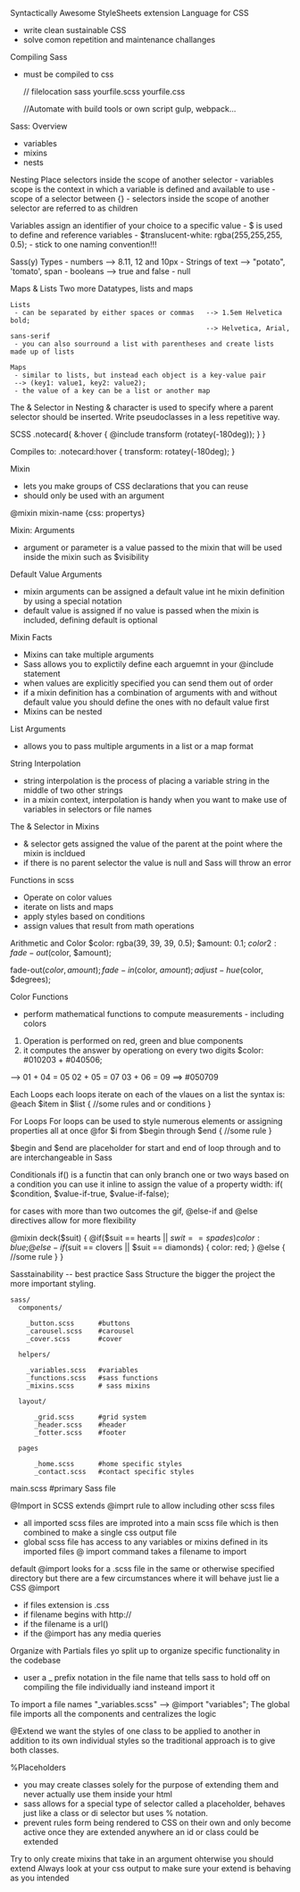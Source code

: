 Syntactically Awesome StyleSheets extension Language for CSS

- write clean sustainable CSS
- solve comon repetition and maintenance challanges

Compiling Sass

- must be compiled to css

  // filelocation
  sass yourfile.scss yourfile.css

  //Automate with build tools or own script
  gulp, webpack...

Sass: Overview

- variables
- mixins
- nests

Nesting
Place selectors inside the scope of another selector - variables scope is the context in which a variable is defined and available to use - scope of a selector between {} - selectors inside the scope of another selector are referred to as children

Variables
assign an identifier of your choice to a specific value - $ is used to define and reference variables - $translucent-white: rgba(255,255,255, 0.5); - stick to one naming convention!!!

Sass(y) Types - numbers --> 8.11, 12 and 10px - Strings of text --> "potato", 'tomato', span - booleans --> true and false - null

Maps & Lists
Two more Datatypes, lists and maps

    Lists
     - can be separated by either spaces or commas   --> 1.5em Helvetica bold;
                                                     --> Helvetica, Arial, sans-serif
     - you can also sourround a list with parentheses and create lists made up of lists

    Maps
     - similar to lists, but instead each object is a key-value pair
     --> (key1: value1, key2: value2);
     - the value of a key can be a list or another map

The & Selector in Nesting
& character is used to specify where a parent selector should be inserted.
Write pseudoclasses in a less repetitive way.

SCSS
.notecard{
&:hover {
@include transform (rotatey(-180deg));
}
}

Compiles to:
.notecard:hover {
transform: rotatey(-180deg);
}

Mixin

- lets you make groups of CSS declarations that you can reuse
- should only be used with an argument

@mixin mixin-name {css: propertys}

Mixin: Arguments

- argument or parameter is a value passed to the mixin that will be used inside the mixin such as $visibility

Default Value Arguments

- mixin arguments can be assigned a default value int he mixin definition by using a special notation
- default value is assigned if no value is passed when the mixin is included, defining default is optional

Mixin Facts

- Mixins can take multiple arguments
- Sass allows you to explictily define each arguemnt in your @include statement
- when values are explicitly specified you can send them out of order
- if a mixin definition has a combination of arguments with and without default value you should define the ones with no default value first
- Mixins can be nested

List Arguments

- allows you to pass multiple arguments in a list or a map format

String Interpolation

- string interpolation is the process of placing a variable string in the middle of two other strings
- in a mixin context, interpolation is handy when you want to make use of variables in selectors or file names

The & Selector in Mixins

- & selector gets assigned the value of the parent at the point where the mixin is incldued
- if there is no parent selector the value is null and Sass will throw an error

Functions in scss

- Operate on color values
- iterate on lists and maps
- apply styles based on conditions
- assign values that result from math operations

Arithmetic and Color
$color: rgba(39, 39, 39, 0.5);
  $amount: 0.1;
  $color2: fade-out($color, $amount);

fade-out($color, amount);
  fade-in($color, $amount);
  adjust-hue($color, $degrees);

Color Functions

- perform mathematical functions to compute measurements - including colors

1. Operation is performed on red, green and blue components
2. it computes the answer by operationg on every two digits
   $color: #010203 + #040506;

--> 01 + 04 = 05
02 + 05 = 07
03 + 06 = 09
==> #050709

Each Loops
each loops iterate on each of the vlaues on a list the syntax is:
@each $item in $list {
//some rules and or conditions
}

For Loops
For loops can be used to style numerous elements or assigning properties all at once
@for $i from $begin through $end {
//some rule
}

$begin and $end are placeholder for start and end of loop
through and to are interchangeable in Sass

Conditionals
if() is a functin that can only branch one or two ways based on a condition you can use it inline to assign the value of a property
width: if( $condition, $value-if-true, $value-if-false);

for cases with more than two outcomes the gif, @else-if and @else directives allow for more flexibility

@mixin deck($suit) {
    @if($suit == hearts || $swit == spades) {
      color: blue;
    }
    @else-if($suit == clovers || $suit == diamonds) {
color: red;
}
@else {
//some rule
}
}

Sasstainability -- best practice
Sass Structure
the bigger the project the more important styling.

    sass/
      components/

        _button.scss      #buttons
        _carousel.scss    #carousel
        _cover.scss       #cover

      helpers/

        _variables.scss   #variables
        _functions.scss   #sass functions
        _mixins.scss      # sass mixins

      layout/

          _grid.scss      #grid system
          _header.scss    #header
          _fotter.scss    #footer

      pages

          _home.scss      #home specific styles
          _contact.scss   #contact specific styles

main.scss #primary Sass file

@Import in SCSS
extends @imprt rule to allow including other scss files

- all imported scss files are improted into a main scss file which is then combined to make a single css output file
- global scss file has access to any variables or mixins defined in its imported files @ import command takes a filename to import

default @import looks for a .scss file in the same or otherwise specified directory but there are a few circumstances where it will behave just lie a CSS @import

- if files extension is .css
- if filename begins with http://
- if the filename is a url()
- if the @import has any media queries

Organize with Partials
files yo split up to organize specific functionality in the codebase

- user a \_ prefix notation in the file name that tells sass to hold off on compiling the file individually iand insteand import it

To import a file names "\_variables.scss" --> @import "variables";
The global file imports all the components and centralizes the logic

@Extend
we want the styles of one class to be applied to another in addition to its own individual styles so the traditional approach is to give both classes.

%Placeholders

- you may create classes solely for the purpose of extending them and never actually use them inside your html
- sass allows for a special type of selector called a placeholder, behaves just like a class or di selector but uses % notation.
- prevent rules form being rendered to CSS on their own and only become active once they are extended anywhere an id or class could be extended

Try to only create mixins that take in an argument ohterwise you should extend
Always look at your css output to make sure your extend is behaving as you intended
